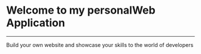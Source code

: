 # Welcome to my personalWeb Application
---------------------------------------

Build your own website and showcase your skills to the world of developers
